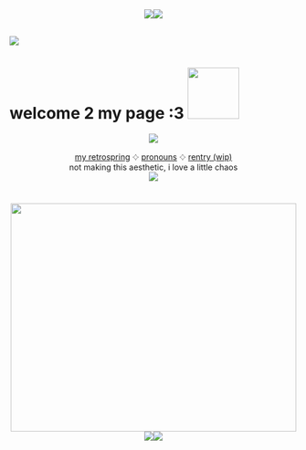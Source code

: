 <div align="center">
 <img src="https://github.com/user-attachments/assets/64cb5226-cdd4-41d2-9059-230469155109"><img src="https://github.com/user-attachments/assets/64cb5226-cdd4-41d2-9059-230469155109"> <br /> <br />
</div>

![](https://komarev.com/ghpvc/?username=sednoseterces&color=ff69b4&style=plastic&label=++++🍫🍬🍭🧁🎂🍰🍨++++) <br /> 
# welcome 2 my page :3 <img src="https://github.com/user-attachments/assets/d9d070b8-efa8-4ee0-b3d4-d66ee579ae86" height=90 width=90>

<div align="center">
<img src="https://github.com/user-attachments/assets/44f6f4f3-501f-4247-9470-f950c083c006"> <br /> 
</div>
<div align="center">
  
 [my retrospring](https://retrospring.net/@applepox) 𔓕 [pronouns](https://pronouns.cc/@yesmylord) 𔓕 [rentry (wip)](https://rentry.co/applepox) <br />
 not making this aesthetic, i love a little chaos <br />
 <img src="https://github.com/user-attachments/assets/0de94148-f90c-4935-ad8e-0ba720fbbb89">

</div>

#
<div align="center">
<img src="https://github.com/user-attachments/assets/172be7e3-1ea9-4563-b6aa-f90a4083e262" height=400 width=500> <br />
<img src="https://github.com/user-attachments/assets/64cb5226-cdd4-41d2-9059-230469155109"><img src="https://github.com/user-attachments/assets/64cb5226-cdd4-41d2-9059-230469155109">
</div>

